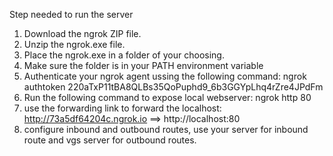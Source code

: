 Step needed to run the server
1. Download the ngrok ZIP file.
2. Unzip the ngrok.exe file.
3. Place the ngrok.exe in a folder of your choosing.
4. Make sure the folder is in your PATH environment variable
5. Authenticate your ngrok agent ussing the following command:      ngrok authtoken 220aTxP11tBA8QLBs35QoPuphd9_6b3GGYpLhq4rZre4JPdFm
6. Run the following command to expose local webserver:       ngrok http 80
7. use the forwarding link to forward the localhost:   http://73a5df64204c.ngrok.io ==> http://localhost:80 
8. configure inbound and outbound routes, use your server for inbound route and vgs server for outbound routes. 